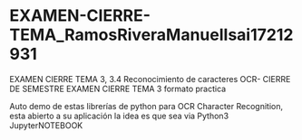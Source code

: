 # EXAMEN-CIERRE-TEMA_RamosRiveraManuelIsai17212931
EXAMEN CIERRE TEMA 3, 3.4 Reconocimiento de caracteres OCR- CIERRE DE SEMESTRE
EXAMEN CIERRE TEMA 3 formato practica



Auto demo de estas librerías de python para OCR Character Recognition, esta abierto a su aplicación la idea es que sea via Python3 JupyterNOTEBOOK
